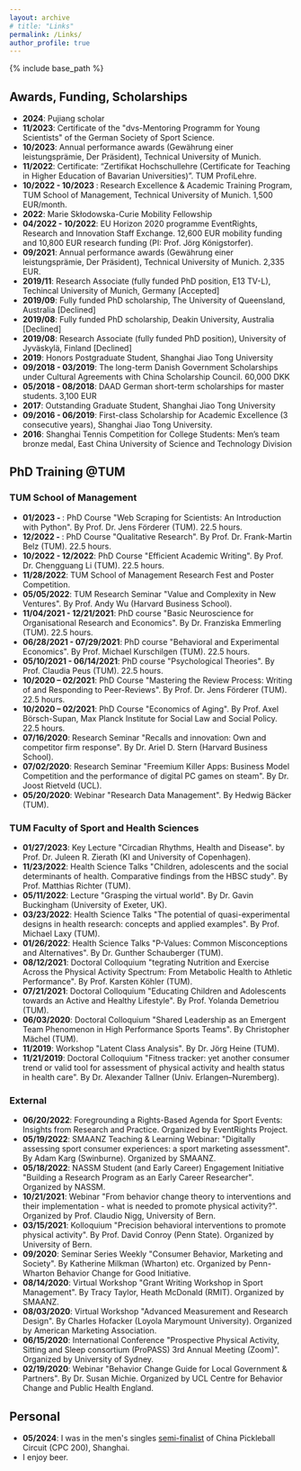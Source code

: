 ```yaml
---
layout: archive
# title: "Links"
permalink: /Links/
author_profile: true
---
```

{% include base_path %}

## Awards, Funding, Scholarships

* <b>2024</b>: Pujiang scholar
* <b>11/2023</b>: Certificate of the "dvs-Mentoring Programm for Young Scientists" of the German Society of Sport Science.
* <b>10/2023</b>: Annual performance awards (Gewährung einer leistungsprämie, Der Präsident), Technical University of Munich.
* <b>11/2022</b>: Certificate: “Zertifikat Hochschullehre (Certificate for Teaching in Higher Education of Bavarian Universities)”. TUM ProfiLehre.
* <b>10/2022 - 10/2023 </b>: Research Excellence & Academic Training Program, TUM School of Management, Technical University of Munich. 1,500 EUR/month.
* <b>2022</b>: Marie Skłodowska-Curie Mobility Fellowship
* <b>04/2022 - 10/2022</b>: EU Horizon 2020 programme EventRights, Research and Innovation Staff Exchange. 12,600 EUR mobility funding and 10,800 EUR research funding (PI: Prof. Jörg Königstorfer).
* <b>09/2021</b>: Annual performance awards (Gewährung einer leistungsprämie, Der Präsident), Technical University of Munich. 2,335 EUR.
* <b>2019/11</b>:	Research Associate (fully funded PhD position, E13 TV-L), Techincal University of Munich, Germany [Accepted]
* <b>2019/09</b>: Fully funded PhD scholarship, The University of Queensland, Australia [Declined]
* <b>2019/08</b>:	Fully funded PhD scholarship, Deakin University, Australia [Declined]
* <b>2019/08</b>:	Research Associate (fully funded PhD position), University of Jyväskylä, Finland [Declined]
* <b>2019</b>: Honors Postgraduate Student, Shanghai Jiao Tong University
* <b>09/2018 - 03/2019</b>: The long-term Danish Government Scholarships under Cultural Agreements with China Scholarship Council. 60,000 DKK
* <b>05/2018 - 08/2018</b>: DAAD German short-term scholarships for master students. 3,100 EUR
* <b>2017</b>: Outstanding Graduate Student, Shanghai Jiao Tong University
* <b>09/2016 - 06/2019</b>:	First-class Scholarship for Academic Excellence (3 consecutive years), Shanghai Jiao Tong University.
* <b>2016</b>:	Shanghai Tennis Competition for College Students: Men’s team bronze medal, East China University of Science and Technology Division


## PhD Training @TUM

### TUM School of Management
* <b>01/2023 - </b>: PhD Course "Web Scraping for Scientists: An Introduction with Python". By Prof. Dr. Jens Förderer (TUM). 22.5 hours.
* <b>12/2022 - </b>: PhD Course "Qualitative Research". By Prof. Dr. Frank-Martin Belz (TUM). 22.5 hours.
* <b>10/2022 - 12/2022</b>: PhD Course "Efficient Academic Writing". By Prof. Dr. Chengguang Li (TUM). 22.5 hours.
* <b>11/28/2022</b>: TUM School of Management Research Fest and Poster Competition.
* <b>05/05/2022</b>: TUM Research Seminar "Value and Complexity in New Ventures". By Prof. Andy Wu (Harvard Business School).
* <b>11/04/2021 - 12/21/2021</b>: PhD course "Basic Neuroscience for Organisational Research and Economics". By Dr. Franziska Emmerling (TUM). 22.5 hours.
* <b>06/28/2021 - 07/29/2021</b>: PhD course "Behavioral and Experimental Economics". By Prof. Michael Kurschilgen (TUM). 22.5 hours.
* <b>05/10/2021 - 06/14/2021</b>: PhD course "Psychological Theories". By Prof. Claudia Peus (TUM). 22.5 hours.
* <b>10/2020 – 02/2021</b>: PhD Course "Mastering the Review Process: Writing of and Responding to Peer-Reviews". By Prof. Dr. Jens Förderer (TUM). 22.5 hours.
* <b>10/2020 – 02/2021</b>: PhD Course "Economics of Aging". By Prof. Axel Börsch-Supan, Max Planck Institute for Social Law and Social Policy. 22.5 hours.
* <b>07/16/2020</b>: Research Seminar "Recalls and innovation: Own and competitor firm response". By Dr. Ariel D. Stern (Harvard Business School).
* <b>07/02/2020</b>: Research Seminar "Freemium Killer Apps: Business Model Competition and the performance of digital PC games on steam". By Dr. Joost Rietveld (UCL).
* <b>05/20/2020</b>: Webinar "Research Data Management". By Hedwig Bäcker (TUM).

### TUM Faculty of Sport and Health Sciences

* <b>01/27/2023</b>: Key Lecture "Circadian Rhythms, Health and Disease". by Prof. Dr. Juleen R. Zierath (KI and University of Copenhagen).
* <b>11/23/2022</b>: Health Science Talks "Children, adolescents and the social determinants of health. Comparative findings from the HBSC study". By Prof. Matthias Richter (TUM).
* <b>05/11/2022</b>: Lecture "Grasping the virtual world". By Dr. Gavin Buckingham (University of Exeter, UK).
* <b>03/23/2022</b>: Health Science Talks "The potential of quasi-experimental designs in health research: concepts and applied examples". By Prof. Michael Laxy  (TUM).
* <b>01/26/2022</b>: Health Science Talks "P-Values: Common Misconceptions and Alternatives". By Dr. Gunther Schauberger (TUM).
* <b>08/12/2021</b>: Doctoral Colloquium "tegrating Nutrition and Exercise Across the Physical Activity Spectrum: From Metabolic Health to Athletic Performance". By Prof. Karsten Köhler (TUM).
* <b>07/21/2021</b>: Doctoral Colloquium "Educating Children and Adolescents towards an Active and Healthy Lifestyle". By Prof. Yolanda Demetriou (TUM).
* <b>06/03/2020</b>: Doctoral Colloquium "Shared Leadership as an Emergent Team Phenomenon in High Performance Sports Teams". By Christopher Mächel (TUM).
* <b>11/2019</b>:	Workshop "Latent Class Analysis". By Dr. Jörg Heine (TUM).
* <b>11/21/2019</b>: Doctoral Colloquium "Fitness tracker: yet another consumer trend or valid tool for assessment of physical activity and health status in health care". By Dr. Alexander Tallner (Univ. Erlangen–Nuremberg).

### External

* <b>06/20/2022</b>: Foregrounding a Rights-Based Agenda for Sport Events: Insights from Research and Practice. Organized by EventRights Project.
* <b>05/19/2022</b>: SMAANZ Teaching & Learning Webinar: "Digitally assessing sport consumer experiences: a sport marketing assessment". By Adam Karg (Swinburne). Organized by SMAANZ.
* <b>05/18/2022</b>: NASSM Student (and Early Career) Engagement Initiative "Building a Research Program as an Early Career Researcher". Organized by NASSM.
* <b>10/21/2021</b>: Webinar "From behavior change theory to interventions and their implementation - what is needed to promote physical activity?". Organized by Prof. Claudio Nigg, University of Bern.
* <b>03/15/2021</b>: Kolloquium "Precision behavioral interventions to promote physical activity". By Prof. David Conroy (Penn State). Organized by University of Bern.
* <b>09/2020</b>: Seminar Series Weekly "Consumer Behavior, Marketing and Society". By Katherine Milkman (Wharton) etc. Organized by Penn-Wharton Behavior Change for Good Initiative.
* <b>08/14/2020</b>: Virtual Workshop "Grant Writing Workshop in Sport Management". By Tracy Taylor, Heath McDonald (RMIT). Organized by SMAANZ.
* <b>08/03/2020</b>: Virtual Workshop "Advanced Measurement and Research Design". By Charles Hofacker (Loyola Marymount University). Organized by American Marketing Association.
* <b>06/15/2020</b>: International Conference "Prospective Physical Activity, Sitting and Sleep consortium (ProPASS) 3rd Annual Meeting (Zoom)". Organized by University of Sydney.
* <b>02/19/2020</b>: Webinar "Behavior Change Guide for Local Government & Partners". By Dr. Susan Michie. Organized by UCL Centre for Behavior Change and Public Health England.


## Personal
* <b>05/2024</b>: I was in the men's singles [semi-finalist](https://yanxiang-yang.github.io/images/cpc200.jpg) of China Pickleball Circuit (CPC 200), Shanghai.
* I enjoy beer.
